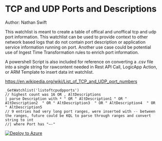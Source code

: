 # TCP and UDP Ports and Descriptions
Author: Nathan Swift

This watchlist is meant to create a table of offical and unoffical tcp and udp port information. This watchlist can be used to provide context to other network based logs that do not contain port description or application service information running on port. Another use case could be potential use of Ingest Time Transformation rules to enrich port information.

A powershell Script is also included for reference on converting a .csv file into a single string for rawcontent needed in Rest API Call, LogicApp Action, or ARM Template to insert data int watchlist.

https://en.wikipedia.org/wiki/List_of_TCP_and_UDP_port_numbers

    _GetWatchlist('listoftcpudpports')
    // highest count was 16 OR , AltDescriptions
    | parse Description with * " OR " AltDescription1 " OR " AltDescription2  " OR " AltDescription3  " OR " AltDescription4  " OR " AltDescription5
    // 9 entries had very long port ranges, were inserted with -- between the ranges, future could be KQL to parse through ranges and convert string to int 
    //| where Port has "–-"

[![Deploy to Azure](https://aka.ms/deploytoazurebutton)](https://portal.azure.com/#create/Microsoft.Template/uri/https%3A%2F%2Fraw.githubusercontent.com%2FAzure%2FAzure-Sentinel%2Fmaster%2FWatchlists%2FListofTCPUDPPorts%2Fazuredeploy.json)